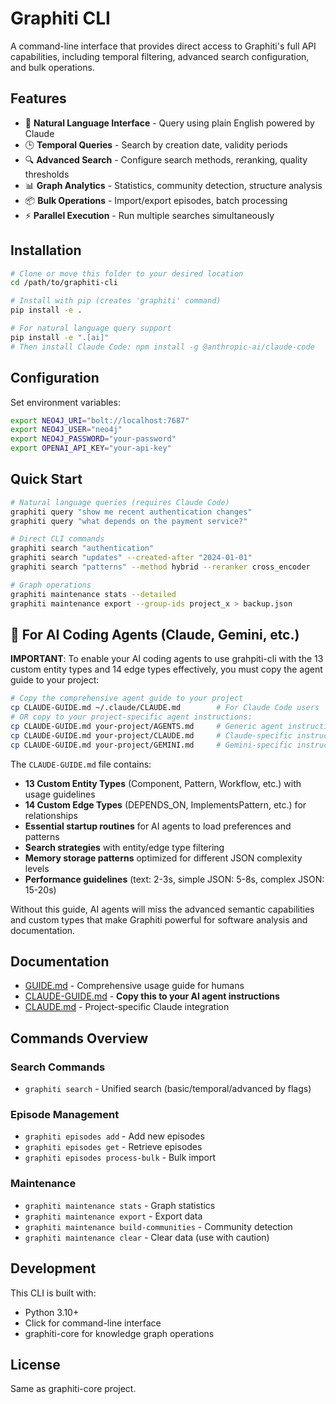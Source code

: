 # Graphiti CLI

A command-line interface that provides direct access to Graphiti's full API capabilities, including temporal filtering, advanced search configuration, and bulk operations.

## Features

- 🤖 **Natural Language Interface** - Query using plain English powered by Claude
- 🕒 **Temporal Queries** - Search by creation date, validity periods
- 🔍 **Advanced Search** - Configure search methods, reranking, quality thresholds
- 📊 **Graph Analytics** - Statistics, community detection, structure analysis
- 📦 **Bulk Operations** - Import/export episodes, batch processing
- ⚡ **Parallel Execution** - Run multiple searches simultaneously

## Installation

```bash
# Clone or move this folder to your desired location
cd /path/to/graphiti-cli

# Install with pip (creates 'graphiti' command)
pip install -e .

# For natural language query support
pip install -e ".[ai]"
# Then install Claude Code: npm install -g @anthropic-ai/claude-code
```

## Configuration

Set environment variables:
```bash
export NEO4J_URI="bolt://localhost:7687"
export NEO4J_USER="neo4j"
export NEO4J_PASSWORD="your-password"
export OPENAI_API_KEY="your-api-key"
```

## Quick Start

```bash
# Natural language queries (requires Claude Code)
graphiti query "show me recent authentication changes"
graphiti query "what depends on the payment service?"

# Direct CLI commands
graphiti search "authentication"
graphiti search "updates" --created-after "2024-01-01"
graphiti search "patterns" --method hybrid --reranker cross_encoder

# Graph operations
graphiti maintenance stats --detailed
graphiti maintenance export --group-ids project_x > backup.json
```

## 🤖 For AI Coding Agents (Claude, Gemini, etc.)

**IMPORTANT**: To enable your AI coding agents to use grahpiti-cli with the 13 custom entity types and 14 edge types effectively, you must copy the agent guide to your project:

```bash
# Copy the comprehensive agent guide to your project
cp CLAUDE-GUIDE.md ~/.claude/CLAUDE.md        # For Claude Code users
# OR copy to your project-specific agent instructions:
cp CLAUDE-GUIDE.md your-project/AGENTS.md     # Generic agent instructions
cp CLAUDE-GUIDE.md your-project/CLAUDE.md     # Claude-specific instructions
cp CLAUDE-GUIDE.md your-project/GEMINI.md     # Gemini-specific instructions
```

The `CLAUDE-GUIDE.md` file contains:
- **13 Custom Entity Types** (Component, Pattern, Workflow, etc.) with usage guidelines
- **14 Custom Edge Types** (DEPENDS_ON, ImplementsPattern, etc.) for relationships
- **Essential startup routines** for AI agents to load preferences and patterns
- **Search strategies** with entity/edge type filtering
- **Memory storage patterns** optimized for different JSON complexity levels
- **Performance guidelines** (text: 2-3s, simple JSON: 5-8s, complex JSON: 15-20s)

Without this guide, AI agents will miss the advanced semantic capabilities and custom types that make Graphiti powerful for software analysis and documentation.

## Documentation

- [GUIDE.md](GUIDE.md) - Comprehensive usage guide for humans
- [CLAUDE-GUIDE.md](CLAUDE-GUIDE.md) - **Copy this to your AI agent instructions**
- [CLAUDE.md](CLAUDE.md) - Project-specific Claude integration

## Commands Overview

### Search Commands
- `graphiti search` - Unified search (basic/temporal/advanced by flags)

### Episode Management
- `graphiti episodes add` - Add new episodes
- `graphiti episodes get` - Retrieve episodes
- `graphiti episodes process-bulk` - Bulk import

### Maintenance
- `graphiti maintenance stats` - Graph statistics
- `graphiti maintenance export` - Export data
- `graphiti maintenance build-communities` - Community detection
- `graphiti maintenance clear` - Clear data (use with caution)

## Development

This CLI is built with:
- Python 3.10+
- Click for command-line interface
- graphiti-core for knowledge graph operations

## License

Same as graphiti-core project.
